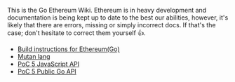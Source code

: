 This is the Go Ethereum Wiki. Ethereum is in heavy development and documentation is being kept up to date to the best our abilities, however, it's likely that there are errors, missing or simply incorrect docs. If that's the case; don't hesitate to correct them yourself :+1:.

* [Build instructions for Ethereum(Go)](https://github.com/ethereum/go-ethereum/wiki/Building-Ethereum(Go))
* [Mutan lang](https://github.com/ethereum/go-ethereum/wiki/Mutan)
* [PoC 5 JavaScript API](https://github.com/ethereum/go-ethereum/wiki/PoC-5-JavaScript-API)
* [PoC 5 Public Go API](https://github.com/ethereum/go-ethereum/wiki/PoC-5-Public-Go-API)
